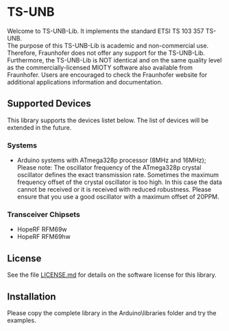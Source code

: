 # TS-UNB 

Welcome to TS-UNB-Lib. It implements the standard ETSI TS 103 357 TS-UNB.  
The purpose of this TS-UNB-Lib is academic and non-commercial use. Therefore, Fraunhofer does
not offer any support for the TS-UNB-Lib. Furthermore, the TS-UNB-Lib is NOT identical and on 
the same quality level as the commercially-licensed MIOTY software also available from Fraunhofer.
Users are encouraged to check the Fraunhofer website for additional applications information and documentation.


## Supported Devices

This library supports the devices listet below. The list of devices will be extended in the future.
### Systems
* Arduino systems with ATmega328p processor (8MHz and 16MHz); 
Please note: The oscillator frequency of the ATmega328p crystal oscillator defines the exact transmission rate. Sometimes
the maximum frequency offset of the crystal oscillator is too high. In this case the data cannot be received or it is
received with reduced robustness. Please ensure that you use a good oscillator with a maximum offset of 20PPM.

### Transceiver Chipsets
* HopeRF RFM69w
* HopeRF RFM69hw


## License
See the file [LICENSE.md](LICENSE.md) for details on the software license for this library.

## Installation
Please copy the complete library in the Arduino\libraries folder and try the examples.
